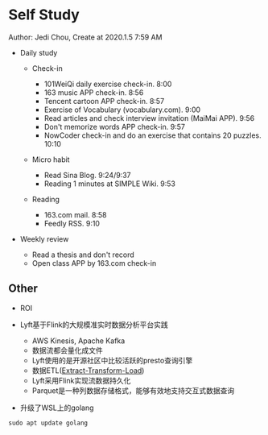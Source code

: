 # Self Study

Author: Jedi Chou, Create at 2020.1.5 7:59 AM

* Daily study
  * Check-in
    * 101WeiQi daily exercise check-in. 8:00
    * 163 music APP check-in. 8:56
    * Tencent cartoon APP check-in. 8:57
    * Exercise of Vocabulary (vocabulary.com). 9:00
    * Read articles and check interview invitation (MaiMai APP). 9:56
    * Don't memorize words APP check-in. 9:57
    * NowCoder check-in and do an exercise that contains 20 puzzles. 10:10

  * Micro habit
    * Read Sina Blog. 9:24/9:37
    * Reading 1 minutes at SIMPLE Wiki. 9:53

  * Reading
    * 163.com mail. 8:58
    * Feedly RSS. 9:10

* Weekly review
  * Read a thesis and don't record
  * Open class APP by 163.com check-in

## Other

* ROI
* Lyft基于Flink的大规模准实时数据分析平台实践
  * AWS Kinesis, Apache Kafka
  * 数据流都会量化成文件
  * Lyft使用的是开源社区中比较活跃的presto查询引擎
  * 数据ETL([Extract-Transform-Load](https://en.wikipedia.org/wiki/Extract,_transform,_load))
  * Lyft采用Flink实现流数据持久化
  * Parquet是一种列数据存储格式，能够有效地支持交互式数据查询

* 升级了WSL上的golang

```shell
sudo apt update golang
```
